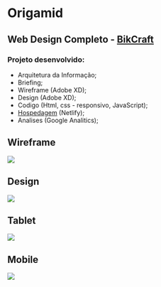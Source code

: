 # Origamid
## Web Design Completo - [BikCraft](https://bikcraftweb.netlify.com)

### Projeto desenvolvido:
* Arquitetura da Informação;
* Briefing;
* Wireframe (Adobe XD);
* Design (Adobe XD);
* Codigo (Html, css - responsivo, JavaScript);
* [Hospedagem](https://bikcraftweb.netlify.com) (Netlify);
* Analises (Google Analitics);


## Wireframe

![](https://i.imgur.com/wKpueMV.png)

## Design

![](https://i.imgur.com/as5AF1I.png)

## Tablet

![](https://i.imgur.com/EXdgp0h.jpg)

## Mobile

![](https://i.imgur.com/bjzp7Zo.jpg)


